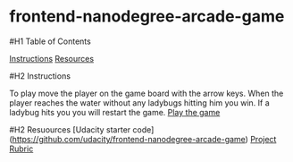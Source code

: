 frontend-nanodegree-arcade-game
===============================
#H1 Table of Contents

[Instructions](Instructions)
[Resources](Resources)

#H2 Instructions

To play move the player on the game board with the arrow keys. When the player reaches the water without any ladybugs hitting him you win. If a ladybug hits you you will restart the game. [Play the game](https://htmlpreview.github.io/?https://github.com/SaraSweetie/arcadeGameUdacity)

#H2 Resuources
[Udacity starter code] (https://github.com/udacity/frontend-nanodegree-arcade-game)
[Project Rubric](https://review.udacity.com/?_ga=1.242571394.1230547285.1451946706#!/rubrics/15/view)
